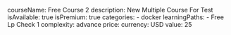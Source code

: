 courseName: Free Course 2
description: New Multiple Course For Test
isAvailable: true
isPremium: true
categories: 
    - docker
learningPaths: 
    - Free Lp Check 1
complexity: advance
price:
    currency: USD
    value: 25
